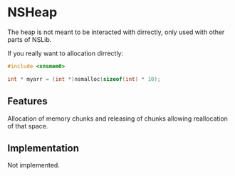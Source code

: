 # NSHeap

The heap is not meant to be interacted with dirrectly, only used with other parts of NSLib.

If you really want to allocation dirrectly:

```cpp
#include <xnsmem0>

int * myarr = (int *)nsmalloc(sizeof(int) * 10);
```

## Features

Allocation of memory chunks and releasing of chunks allowing reallocation of that space.

## Implementation

Not implemented.
